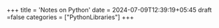 +++
title = 'Notes on Python'
date = 2024-07-09T12:39:19+05:45
draft =false
categories = ["PythonLibraries"]
+++
